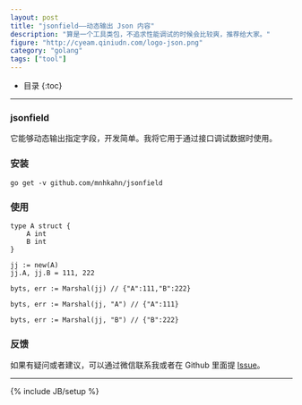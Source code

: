 ```yaml
---
layout: post
title: "jsonfield——动态输出 Json 内容"
description: "算是一个工具类包，不追求性能调试的时候会比较爽，推荐给大家。"
figure: "http://cyeam.qiniudn.com/logo-json.png"
category: "golang"
tags: ["tool"]
---
```


* 目录
{:toc}

---

### jsonfield

它能够动态输出指定字段，开发简单。我将它用于通过接口调试数据时使用。

### 安装

	go get -v github.com/mnhkahn/jsonfield
	
### 使用

	type A struct {
		A int
		B int
	}

	jj := new(A)
	jj.A, jj.B = 111, 222
	
	byts, err := Marshal(jj) // {"A":111,"B":222}
	
	byts, err := Marshal(jj, "A") // {"A":111}
	
	byts, err := Marshal(jj, "B") // {"B":222}
	
### 反馈

如果有疑问或者建议，可以通过微信联系我或者在 Github 里面提 [Issue](https://github.com/mnhkahn/jsonfield/issues)。




---

{% include JB/setup %}
